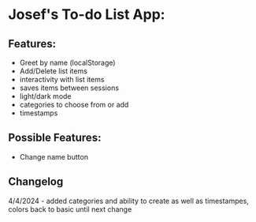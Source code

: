 # Josef's To-do List App:

## Features:
- Greet by name (localStorage)
- Add/Delete list items
- interactivity with list items
- saves items between sessions
- light/dark mode
- categories to choose from or add
- timestamps

## Possible Features:
- Change name button

## Changelog
4/4/2024 - added categories and ability to create as well as timestampes, colors back to basic until next change